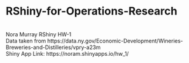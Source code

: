 # RShiny-for-Operations-Research
<br>
Nora Murray RShiny HW-1 
<br>
Data taken from https://data.ny.gov/Economic-Development/Wineries-Breweries-and-Distilleries/vpry-a23m
<br>
Shiny App Link: https://noram.shinyapps.io/hw_1/
